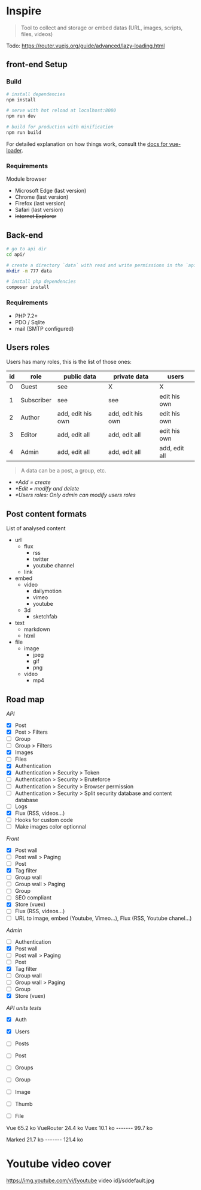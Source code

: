 # Inspire

> Tool to collect and storage or embed datas (URL, images, scripts, files, videos)

Todo: https://router.vuejs.org/guide/advanced/lazy-loading.html

## front-end Setup

### Build

``` bash
# install dependencies
npm install

# serve with hot reload at localhost:8080
npm run dev

# build for production with minification
npm run build
```

For detailed explanation on how things work, consult the [docs for vue-loader](http://vuejs.github.io/vue-loader).


### Requirements

Module browser

- Microsoft Edge (last version)
- Chrome (last version)
- Firefox (last version)
- Safari (last version)
- ~~Internet Explorer~~


## Back-end

``` bash
# go to api dir
cd api/

# create a directory `data` with read and write permissions in the `api` directory
mkdir -m 777 data

# install php dependencies
composer install
```

### Requirements

- PHP 7.2+
- PDO / Sqlite
- mail (SMTP configured)


## Users roles

Users has many roles, this is the list of those ones:

| id | role       | public data         | private data      | users         |
|----|------------|---------------------|-------------------|---------------|
| 0  | Guest      | see                 | X                 | X             |
| 1  | Subscriber | see                 | see               | edit his own  |
| 2  | Author     | add, edit his own   | add, edit his own | edit his own  |
| 3  | Editor     | add, edit all       | add, edit all     | edit his own  |
| 4  | Admin      | add, edit all       | add, edit all     | add, edit all |

> A data can be a post, a group, etc.  
- _*Add = create_  
- _*Edit = modify and delete_  
- _*Users roles: Only admin can modify users roles_

## Post content formats

List of analysed content

- url
    - flux
        - rss
        - twitter
        - youtube channel
    - link
- embed
    - video
        - dailymotion
        - vimeo
        - youtube
    - 3d
        - sketchfab
- text
    - markdown
    - html
- file
    - image
        - jpeg
        - gif
        - png
    - video
        - mp4

## Road map

*API*
- [x] Post
- [x] Post > Filters
- [ ] Group
- [ ] Group > Filters
- [x] Images
- [ ] Files
- [x] Authentication
- [x] Authentication > Security > Token
- [ ] Authentication > Security > Bruteforce
- [ ] Authentication > Security > Browser permission
- [ ] Authentication > Security > Split security database and content database
- [ ] Logs
- [x] Flux (RSS, videos...)
- [ ] Hooks for custom code
- [ ] Make images color optionnal

*Front*
- [x] Post wall
- [ ] Post wall > Paging
- [ ] Post
- [x] Tag filter
- [ ] Group wall
- [ ] Group wall > Paging
- [ ] Group
- [ ] SEO compliant
- [x] Store (vuex)
- [ ] Flux (RSS, videos...)
- [ ] URL to image, embed (Youtube, Vimeo...), Flux (RSS, Youtube chanel...)

*Admin*
- [ ] Authentication
- [x] Post wall
- [ ] Post wall > Paging
- [ ] Post
- [x] Tag filter
- [ ] Group wall
- [ ] Group wall > Paging
- [ ] Group
- [x] Store (vuex)

*API units tests*
- [x] Auth
- [x] Users
- [ ] Posts
- [ ] Post
- [ ] Groups
- [ ] Group
- [ ] Image
- [ ] Thumb
- [ ] File



Vue         65.2 ko
VueRouter   24.4 ko
Vuex        10.1 ko
            -------
            99.7 ko

Marked      21.7 ko
            -------
           121.4 ko


# Youtube video cover

https://img.youtube.com/vi/[youtube video id]/sddefault.jpg
